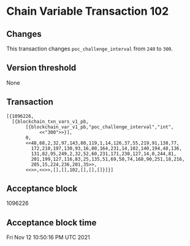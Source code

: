 # Chain Variable Transaction 102

## Changes

This transaction changes `poc_challenge_interval` from `240` to `300`.

## Version threshold

None

## Transaction

```
[{1096226,
  [{blockchain_txn_vars_v1_pb,
       [{blockchain_var_v1_pb,"poc_challenge_interval","int",
            <<"300">>}],
       0,
       <<48,68,2,32,97,143,80,119,1,14,126,37,55,219,91,138,77,
         172,210,197,130,93,16,80,164,231,14,102,140,194,48,136,
         131,82,95,249,2,32,52,60,231,171,230,127,14,0,244,81,
         201,199,127,116,83,25,135,51,69,50,74,168,90,251,18,216,
         205,15,224,236,201,35>>,
       <<>>,<<>>,[],[],102,[],[],[]}]}]
```

## Acceptance block

1096226

## Acceptance block time

Fri Nov 12 10:50:16 PM UTC 2021
